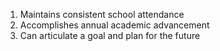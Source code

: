 1. Maintains consistent school attendance
2. Accomplishes annual academic advancement
3. Can articulate a goal and plan for the future